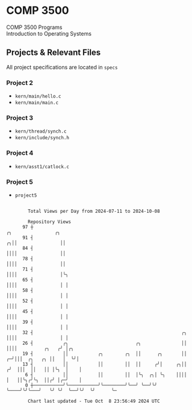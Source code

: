 # COMP 3500
COMP 3500 Programs  
Introduction to Operating Systems  
## Projects & Relevant Files
All project specifications are located in `specs`
### Project 2
- `kern/main/hello.c`
- `kern/main/main.c`
### Project 3
- `kern/thread/synch.c`
- `kern/include/synch.h`
### Project 4
- `kern/asst1/catlock.c`
### Project 5
- `project5`

```

        Total Views per Day from 2024-07-11 to 2024-10-08

        Repository Views
      97 ┼                                                                 ╭╮                ╭╮
      91 ┤                                                               ╭╮││                ││
      84 ┤                                                               ││││                ││
      78 ┤                                                               ││││                ││
      71 ┤                                                               ││││                │╰╮
      65 ┤                                                               ││││                │ │
      58 ┤                                                               ││││                │ │
      52 ┤                                                               ││││                │ │
      45 ┤                                                               ││││                │ │
      39 ┤                                                               ││││                │ │
      32 ┤                                                       ╭╮      ││││                │ │
      26 ┤           ╭╮                         ╭╮               ││      ││││          ╭╮   ╭╯ │╭╮
      19 ┤           ││           ╭╮        ╭╮  ││      ╭╮       ││    ╭─╯│││  ╭╮   ╭╮ ││   │  ╰╯│
      13 ┤           ││           ││        ││  ││     ╭╯│     ╭╮││   ╭╯  │││  ││   ││ │╰╮  │    │
       6 ┤           ││           ││        ││  │╰╮  ╭╮│ ╰╮    ││││   │   ││╰╮╭╯╰╮  ││╭╯ │╭─╯    │
       0 ┼───────────╯╰───────────╯╰────────╯╰──╯ ╰──╯╰╯  ╰────╯╰╯╰───╯   ╰╯ ╰╯  ╰──╯╰╯  ╰╯      ╰─

        Chart last updated - Tue Oct  8 23:56:49 2024 UTC
        
```
